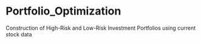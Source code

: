 # Portfolio_Optimization
Construction of High-Risk and Low-Risk Investment Portfolios using current stock data
